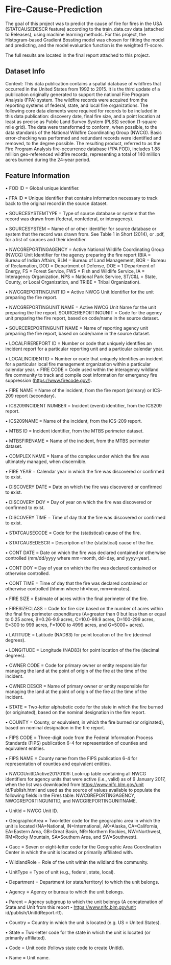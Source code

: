 # Fire-Cause-Prediction
The goal of this project was to predict the cause of fire for fires in the USA (STATCAUSEDESCR feature) according to the train_data.csv data (attached to Releases), using machine learning methods. For this project, the Histogram-based Gradient Bossting model was chosen for fitting the model and predicting, and the model evaluation function is the weighted f1-score. 

The full results are located in the final report attached to this project.

## Dataset Info
Context: This data publication contains a spatial database of wildfires that
occurred in the United States from 1992 to 2015. It is the third update of a
publication originally generated to support the national Fire Program Analysis
(FPA) system. The wildfire records were acquired from the reporting systems of
federal, state, and local fire organizations. The following core data elements were
required for records to be included in this data publication: discovery date, final
fire size, and a point location at least as precise as Public Land Survey System
(PLSS) section (1-square mile grid). The data were transformed to conform,
when possible, to the data standards of the National Wildfire Coordinating
Group (NWCG). Basic error-checking was performed and redundant records
were identified and removed, to the degree possible. The resulting product,
referred to as the Fire Program Analysis fire-occurrence database (FPA FOD),
includes 1.88 million geo-referenced wildfire records, representing a total of 140
million acres burned during the 24-year period.

## Feature Information

• FOD ID = Global unique identifier.

• FPA ID = Unique identifier that contains information necessary to track
back to the original record in the source dataset.

• SOURCESYSTEMTYPE = Type of source database or system that the
record was drawn from (federal, nonfederal, or interagency).

• SOURCESYSTEM = Name of or other identifier for source database or
system that the record was drawn from. See Table 1 in Short (2014), or
.pdf, for a list of sources and their identifier.

• NWCGREPORTINGAGENCY = Active National Wildlife Coordinating
Group (NWCG) Unit Identifier for the agency preparing the fire report
(BIA = Bureau of Indian Affairs, BLM = Bureau of Land Management,
BOR = Bureau of Reclamation, DOD = Department of Defense, DOE =
1
Department of Energy, FS = Forest Service, FWS = Fish and Wildlife
Service, IA = Interagency Organization, NPS = National Park Service,
ST/C&L = State, County, or Local Organization, and TRIBE = Tribal
Organization).

• NWCGREPORTINGUNIT ID = Active NWCG Unit Identifier for the
unit preparing the fire report.

• NWCGREPORTINGUNIT NAME = Active NWCG Unit Name for the
unit preparing the fire report. SOURCEREPORTINGUNIT = Code for
the agency unit preparing the fire report, based on code/name in the
source dataset.

• SOURCEREPORTINGUNIT NAME = Name of reporting agency unit
preparing the fire report, based on code/name in the source dataset.

• LOCALFIREREPORT ID = Number or code that uniquely identifies an
incident report for a particular reporting unit and a particular calendar
year.

• LOCALINCIDENTID = Number or code that uniquely identifies an incident for a particular local fire management organization within a particular calendar year.
• FIRE CODE = Code used within the interagency wildland fire community to track and compile cost information for emergency fire suppression
(https://www.firecode.gov/).

• FIRE NAME = Name of the incident, from the fire report (primary) or
ICS-209 report (secondary).

• ICS209INCIDENT NUMBER = Incident (event) identifier, from the ICS209 report.

• ICS209NAME = Name of the incident, from the ICS-209 report.

• MTBS ID = Incident identifier, from the MTBS perimeter dataset.

• MTBSFIRENAME = Name of the incident, from the MTBS perimeter
dataset.

• COMPLEX NAME = Name of the complex under which the fire was
ultimately managed, when discernible.

• FIRE YEAR = Calendar year in which the fire was discovered or confirmed to exist.

• DISCOVERY DATE = Date on which the fire was discovered or confirmed
to exist.

• DISCOVERY DOY = Day of year on which the fire was discovered or
confirmed to exist.

• DISCOVERY TIME = Time of day that the fire was discovered or confirmed to exist.

• STATCAUSECODE = Code for the (statistical) cause of the fire.

• STATCAUSEDESCR = Description of the (statistical) cause of the fire.

• CONT DATE = Date on which the fire was declared contained or otherwise controlled (mm/dd/yyyy where mm=month, dd=day, and yyyy=year).

• CONT DOY = Day of year on which the fire was declared contained or
otherwise controlled.

• CONT TIME = Time of day that the fire was declared contained or otherwise controlled (hhmm where hh=hour, mm=minutes).

• FIRE SIZE = Estimate of acres within the final perimeter of the fire.

• FIRESIZECLASS = Code for fire size based on the number of acres within
the final fire perimeter expenditures (A=greater than 0 but less than or
equal to 0.25 acres, B=0.26-9.9 acres, C=10.0-99.9 acres, D=100-299 acres,
E=300 to 999 acres, F=1000 to 4999 acres, and G=5000+ acres).

• LATITUDE = Latitude (NAD83) for point location of the fire (decimal
degrees).

• LONGITUDE = Longitude (NAD83) for point location of the fire (decimal
degrees).

• OWNER CODE = Code for primary owner or entity responsible for managing the land at the point of origin of the fire at the time of the incident.

• OWNER DESCR = Name of primary owner or entity responsible for managing the land at the point of origin of the fire at the time of the incident.

• STATE = Two-letter alphabetic code for the state in which the fire burned
(or originated), based on the nominal designation in the fire report.

• COUNTY = County, or equivalent, in which the fire burned (or originated), based on nominal designation in the fire report.

• FIPS CODE = Three-digit code from the Federal Information Process
Standards (FIPS) publication 6-4 for representation of counties and equivalent entities.

• FIPS NAME = County name from the FIPS publication 6-4 for representation of counties and equivalent entities.

• NWCGUnitIDActive20170109: Look-up table containing all NWCG identifiers for agency units that were active (i.e., valid) as of 9 January 2017,
when the list was downloaded from https://www.nifc.blm.gov/unit id/Publish.html
and used as the source of values available to populate the following fields
in the Fires table: NWCGREPORTINGAGENCY, NWCGREPORTINGUNITID, and NWCGREPORTINGUNITNAME.

• UnitId = NWCG Unit ID.

• GeographicArea = Two-letter code for the geographic area in which the
unit is located (NA=National, IN=International, AK=Alaska, CA=California,
EA=Eastern Area, GB=Great Basin, NR=Northern Rockies, NW=Northwest,
RM=Rocky Mountain, SA=Southern Area, and SW=Southwest).

• Gacc = Seven or eight-letter code for the Geographic Area Coordination
Center in which the unit is located or primarily affiliated with.

• WildlandRole = Role of the unit within the wildland fire community.

• UnitType = Type of unit (e.g., federal, state, local).

• Department = Department (or state/territory) to which the unit belongs.

• Agency = Agency or bureau to which the unit belongs.

• Parent = Agency subgroup to which the unit belongs (A concatenation of
State and Unit from this report - https://www.nifc.blm.gov/unit id/publish/UnitIdReport.rtf).

• Country = Country in which the unit is located (e.g. US = United States).

• State = Two-letter code for the state in which the unit is located (or
primarily affiliated).

• Code = Unit code (follows state code to create UnitId).

• Name = Unit name.
